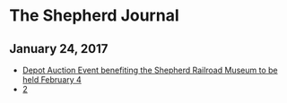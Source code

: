# The Shepherd Journal

## January 24, 2017

* [Depot Auction Event benefiting the Shepherd Railroad Museum to be held February 4](_posts/2017-01-25-depot-auction-event-benefiting-the-shepherd-railroad-museum-to-be-held-february-4.md)
* [2](_posts/2017-01-22-shepherd-middle-school-lock-in.md)




